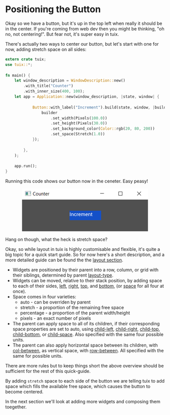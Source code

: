 # Positioning the Button

Okay so we have a button, but it's up in the top left when really it should be in the center. If you're coming from web dev then you might be thinking, "oh no, not centering!". But fear not, it's super easy in tuix.

There's actually two ways to center our button, but let's start with one for now, adding stretch space on all sides:

```rust
extern crate tuix;
use tuix::*;

fn main() {
    let window_description = WindowDescription::new()
        .with_title("Counter")
        .with_inner_size(400, 100);
    let app = Application::new(window_description, |state, window| {
            
            Button::with_label("Increment").build(state, window, |builder| {
                builder
                    .set_width(Pixels(100.0))
                    .set_height(Pixels(30.0))
                    .set_background_color(Color::rgb(20, 80, 200))
                    .set_space(Stretch(1.0))
            });
        
        },
    );

    app.run();
}
```
Running this code shows our button now in the ceneter. Easy peasy!

<p align="center"><img src="../images/quick_guide/centered_button.png" alt="tuix app"></p>

Hang on though, what the heck is stretch space?

Okay, so while layout in tuix is highly customisable and flexible, it's quite a big topic for a quick start guide. So for now here's a short description, and a more detailed guide can be found the the [layout section](../layout/stack_overview.md).

- Widgets are positioned by their parent into a row, column, or grid with their siblings, determined by parent [layout-type](../layout/stacks.md).
- Widgets can be moved, relative to their stack position, by adding space to each of their sides, [left](../layout/stacks.md), [right](../layout/stacks.md), [top](../layout/stacks.md), and [bottom](../layout/stacks.md), (or [space](../layout/stacks.md) for all four at once).
- Space comes in four varieties:
    - auto - can be overriden by parent
    - stretch - a proportion of the remaining free space
    - percentage - a proportion of the parent width/height
    - pixels - an exact number of pixels
- The parent can apply space to all of its children, if their corresponding space properties are set to auto, using [child-left](../layout/stacks.md), [child-right](../layout/stacks.md), [child-top](../layout/stacks.md), [child-bottom](../layout/stacks.md), or [child-space](../layout/stacks.md). Also specified with the same four possible units.
- The parent can also apply horizontal space between its children, with [col-between](../layout/stacks.md), as vertical space, with [row-between](../layout/stacks.md). All specified with the same for possible units. 

There are more rules but to keep things short the above overview should be sufficient for the rest of this quick-guide.

By adding `stretch` space to each side of the button we are telling tuix to add space which fills the available free space, which causes the button to become centered.

In the next section we'll look at adding more widgets and composing them toegether.